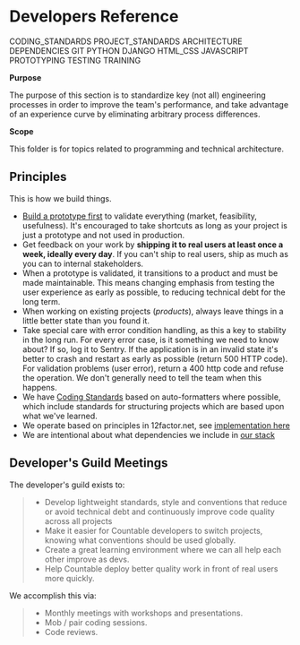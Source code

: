 # Developers Reference

<div class="toctree" data-maxdepth="2">

CODING\_STANDARDS PROJECT\_STANDARDS ARCHITECTURE DEPENDENCIES GIT
PYTHON DJANGO HTML\_CSS JAVASCRIPT PROTOTYPING TESTING TRAINING

</div>

**Purpose**

The purpose of this section is to standardize key (not all) engineering
processes in order to improve the team's performance, and take advantage
of an experience curve by eliminating arbitrary process differences.

**Scope**

This folder is for topics related to programming and technical
architecture.

## Principles

This is how we build things.

  - [Build a prototype first](../PROTOTYPING.html) to validate
    everything (market, feasibility, usefulness). It's encouraged to
    take shortcuts as long as your project is just a prototype and not
    used in production.
  - Get feedback on your work by **shipping it to real users at least
    once a week, ideally every day**. If you can't ship to real users,
    ship as much as you can to internal stakeholders.
  - When a prototype is validated, it transitions to a product and must
    be made maintainable. This means changing emphasis from testing the
    user experience as early as possible, to reducing technical debt for
    the long term.
  - When working on existing projects (*products*), always leave things
    in a little better state than you found it.
  - Take special care with error condition handling, as this a key to
    stability in the long run. For every error case, is it something we
    need to know about? If so, log it to Sentry. If the application is
    in an invalid state it's better to crash and restart as early as
    possible (return 500 HTTP code). For validation problems (user
    error), return a 400 http code and refuse the operation. We don't
    generally need to tell the team when this happens.
  - We have [Coding Standards](../CODING_STANDARDS.html) based on
    auto-formatters where possible, which include standards for
    structuring projects which are based upon what we've learned.
  - We operate based on principles in 12factor.net, see [implementation
    here](../devops/DEVOPS.html)
  - We are intentional about what dependencies we include in [our
    stack](https://countable-ops-manual.readthedocs.io/devops/DEVOPS.html#stack-choices)

## Developer's Guild Meetings

The developer's guild exists to:

>   - Develop lightweight standards, style and conventions that reduce
>     or avoid technical debt and continuously improve code quality
>     across all projects
>   - Make it easier for Countable developers to switch projects,
>     knowing what conventions should be used globally.
>   - Create a great learning environment where we can all help each
>     other improve as devs.
>   - Help Countable deploy better quality work in front of real users
>     more quickly.

We accomplish this via:

>   - Monthly meetings with workshops and presentations.
>   - Mob / pair coding sessions.
>   - Code reviews.
